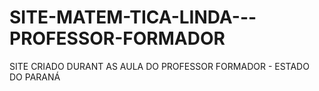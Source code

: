 # SITE-MATEM-TICA-LINDA---PROFESSOR-FORMADOR
SITE CRIADO DURANT AS AULA DO PROFESSOR FORMADOR - ESTADO DO PARANÁ
